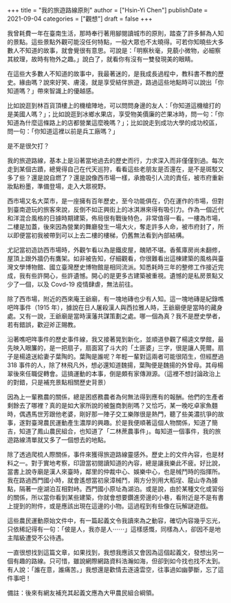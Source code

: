 +++
title = "我的旅遊路線原則"
author = ["Hsin-Yi Chen"]
publishDate = 2021-09-04
categories = ["觀想"]
draft = false
+++

我曾耗費一年在臺南生活，那時奉行著用腳閱讀城市的原則，踏查了許多鮮為人知的景點。這些景點外觀可能沒任何特點，一般大眾也不太曉得。可若你知曉些大多數人不知道的故事，就會覺很有意思。可說是：「明察秋毫，見藐小微物，必細察其紋理，故時有物外之趣。」說白了，就看你有沒有一雙發現美的眼睛。

在這些大多數人不知道的故事中，我最著迷的，是我成長過程中，教科書不教的歷史。緣由嗎？說來好笑、膚淺，就是享受結伴旅遊，路過這些地點時可以說出「你知道嗎？」帶來智識上的優越感。

比如說逛到林百貨頂樓上的機槍陣地，可以問問身邊的友人：「你知道這機槍打的是美國人嗎？」；比如說逛到冰鄉水果店，享受物美價廉的芒果冰時，問一句：「你知道為什麼這條路上的店都營業這麼晚嗎？」；比如說走到成功大學的成功校區，問一句：「你知道這裡以前是兵工廠嗎？」

是不是很欠打？

我的旅遊路線，基本上是沿著當地過去的歷史而行，力求深入而非僅僅到過。每次走到某個古蹟，總覺得自己在代天巡狩，看看這些老朋友是否還在，是不是斑駁又多了些？還是說自燃了？還是說像西市場一樣，承擔吸引人流的責任，被市府重新妝點粉墨，準備登場，走入大眾視野。

西市場又名大菜市，是一座擁有百年歷史，至今功能俱在，仍在運作的市場，但對到臺南遊玩的旅客來說，反倒不如正興街上的冰淇淋來得有吸引力。作為一個近代和洋混合風格的日據時期建築，佈局很有戰後特色，非常值得一看。一樓為市場，二樓是加蓋，後來因為營業的舞廳發生一場大火，奪走許多人命，被市府封了，所以即便當初我被帶到可以上去二樓的樓梯，仍舊無法看到內部結構。

尤記當初造訪西市場時，外觀乍看以為是鐵皮屋，醜陋不堪。香蕉庫房尚未翻修，屋頂上跟外牆仍有鷹架。如非被告知，仔細觀看，你很難看出這棟建築的風格與臺灣文學博物館、國立臺灣歷史博物館是相同流派。知悉耗時三年的整修工作接近完成，我有些許開心，些許遺憾。開心的是更多古建築被重視。遺憾的是私房景點又少了一個，以及 Covd-19 疫情肆虐，無法前往。

除了西市場，附近的西來庵王爺廟，有一塊地磚也少有人知。這一塊地磚是紀錄噍吧哖事件（1915 年），據說在日人屠殺漢人與西拉雅人時，王爺廟便是當時的藏身處。又有一說，王爺廟是當時漢藩共謀策劃之處。哪一個為真？我不是歷史學者，若有錯誤，歡迎斧正賜教。

沿著噍吧哖事件的歷史事件線，我又接著晃到新化，並順道參觀了楊逵文學館，最先映入眼簾的，是一把扇子，扇面寫了斗大的「土匪婆」三字，很是讓人莞爾。扇子是楊逵送給妻子葉陶的。葉陶是誰呢？年輕一輩對這兩者可能很陌生，但經歷過 318 事件的人，除了林飛凡外，想必還知道魏揚，葉陶便是魏揚的外曾母。其母楊翠後來任職促轉會。這搞運動的本事，倒是頗有家傳淵源。（這裡不想討論政治上的對錯，只是補充景點相關歷史背景）

因為上一輩務農的關係，總是困惑務農者為何無法得到應有的報酬。他們的生產者剩餘去了哪裡？真的是如大家所說的被盤商剝削嗎？又恰巧，某一晚吃卓家魚麵時，偶遇馬世芳跟他老婆，剛好那一陣子交工樂隊很是熱門，聽了些美濃抗爭的故事，遂對臺灣農民運動產生濃厚的興趣。於是我便順著這個人物關係，知道了簡吉，知道了鳳山農民組合，也知道了「二林蔗農事件」。每知道一個事件，我的旅遊路線清單就又多了一個想去的地點。

除了透過爬梳人際關係，事件來獲得旅遊路線靈感外。歷史上的文件內容，也是材料之一。對于實地考察，印證當初閱讀知道的內容，總是讓我樂此不疲。好比說，當書上說寺廟是漢人來臺時，鄰里的仲裁中心、娛樂中心，也是械鬥時的指揮所。我在路過西門國小時，就會遙想當初泉漳械鬥，兩方分別用大稻埕、龍山寺為據點，隔著一座湖泊互相對峙。西門國小原址為湖泊。或是說，由於某種文化或習俗的關係，所以當你看到某些建築，你就會想要鑽進旁邊的小巷，看附近是不是有書上提到的附件，或是應該出現在這邊的小物。這過程到有些像在玩解謎遊戲。

這些農民運動原始文件中，有一篇起義文令我讀來為之動容，確切內容幾乎忘光，只依稀記得有一句：「佊是人，我亦是人⋯⋯」這樣感慨，同樣為人，卻因不是地主階級遭受不公待遇。

一直很想找到這篇文章，如果找到，我想我應該又會因為這個起義文，發想出另一個有趣的路線。只可惜，雖說網際網路資料浩瀚如海，但卻到如今找也找不太到。有人說：「誰在意，誰痛苦。」我想還是歡情去逐遠雲空，往事過如幽夢斷，忘了這件事吧！

備註：後來有網友補充其起義文應為大甲農民組合綱領。
